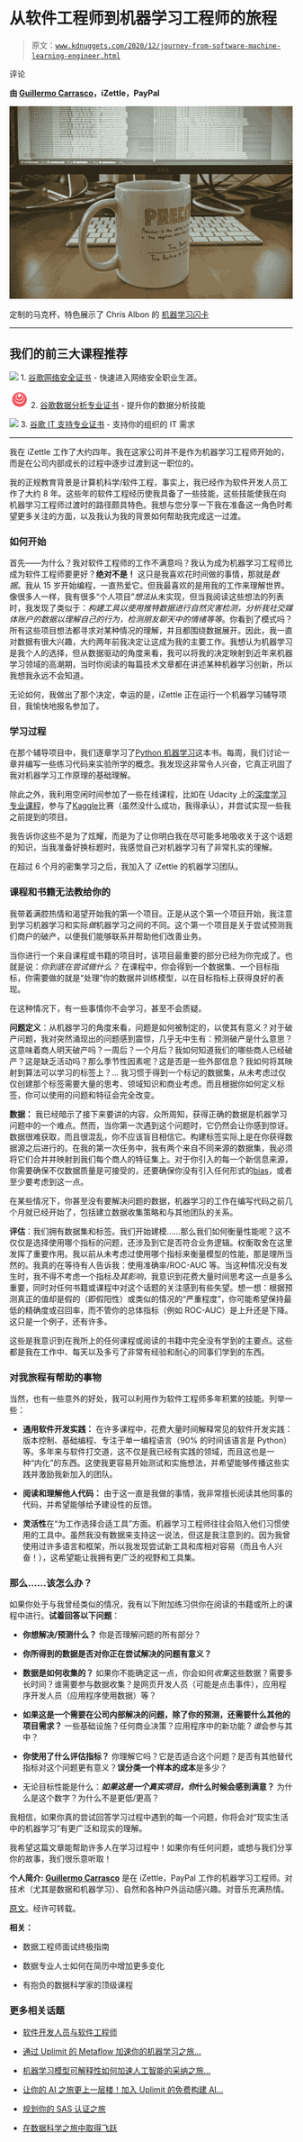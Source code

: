 # 从软件工程师到机器学习工程师的旅程

> 原文：[`www.kdnuggets.com/2020/12/journey-from-software-machine-learning-engineer.html`](https://www.kdnuggets.com/2020/12/journey-from-software-machine-learning-engineer.html)

评论

**由 [Guillermo Carrasco](https://www.linkedin.com/in/guillermocarrasco/)，iZettle，PayPal**

![图像](img/b0fa7e8fe3020a1842825bf4029c96a8.png)

定制的马克杯，特色展示了 Chris Albon 的 [机器学习闪卡](https://store.chrisalbon.com/machine-learning-flashcards)

* * *

## 我们的前三大课程推荐

![](img/0244c01ba9267c002ef39d4907e0b8fb.png) 1\. [谷歌网络安全证书](https://www.kdnuggets.com/google-cybersecurity) - 快速进入网络安全职业生涯。

![](img/e225c49c3c91745821c8c0368bf04711.png) 2\. [谷歌数据分析专业证书](https://www.kdnuggets.com/google-data-analytics) - 提升你的数据分析技能

![](img/0244c01ba9267c002ef39d4907e0b8fb.png) 3\. [谷歌 IT 支持专业证书](https://www.kdnuggets.com/google-itsupport) - 支持你的组织的 IT 需求

* * *

我在 iZettle 工作了大约四年。我在这家公司并不是作为机器学习工程师开始的，而是在公司内部成长的过程中逐步过渡到这一职位的。

我的正规教育背景是计算机科学/软件工程，事实上，我已经作为软件开发人员工作了大约 8 年。这些年的软件工程经历使我具备了一些技能，这些技能使我在向机器学习工程师过渡时的路径颇具特色。我想与您分享一下我在准备这一角色时希望更多关注的方面，以及我认为我的背景如何帮助我完成这一过渡。

### 如何开始

首先——为什么？我对软件工程师的工作不满意吗？我认为成为机器学习工程师比成为软件工程师要更好？**绝对不是！** 这只是我喜欢花时间做的事情，那就是*数据*。我从 15 岁开始编程，一直热爱它。但我最喜欢的是用我的工作来理解世界。像很多人一样，我有很多“个人项目”*想法*从未实现，但当我阅读这些想法的列表时，我发现了类似于：*构建工具以使用推特数据进行自然灾害检测，分析我社交媒体账户的数据以理解自己的行为，检测朋友聊天中的情绪等等*。你看到了模式吗？所有这些项目想法都寻求对某种情况的理解，并且都围绕数据展开。因此，我一直对数据有很大兴趣，大约两年前我决定让这成为我的主要工作。我想认为机器学习是我个人的选择，但从数据驱动的角度来看，我可以将我的决定映射到近年来机器学习领域的高潮期，当时你阅读的每篇技术文章都在讲述某种机器学习创新，所以我想我永远不会知道。

无论如何，我做出了那个决定，幸运的是，iZettle 正在运行一个机器学习辅导项目，我愉快地报名参加了。

### 学习过程

在那个辅导项目中，我们逐章学习了[Python 机器学习](https://www.packtpub.com/product/python-machine-learning-third-edition/9781789955750)这本书。每周，我们讨论一章并编写一些练习代码来实验所学的概念。我发现这非常令人兴奋，它真正巩固了我对机器学习工作原理的基础理解。

除此之外，我利用空闲时间参加了一些在线课程，比如在 Udacity 上的[深度学习专业课程](https://www.udacity.com/course/deep-learning-nanodegree--nd101)，参与了[Kaggle](https://www.kaggle.com/)比赛（虽然没什么成功，我得承认），并尝试实现一些我之前提到的项目。

我告诉你这些不是为了炫耀，而是为了让你明白我在尽可能多地吸收关于这个话题的知识，当我准备好换标题时，我感觉自己对机器学习有了非常扎实的理解。

在超过 6 个月的密集学习之后，我加入了 iZettle 的机器学习团队。

### 课程和书籍无法教给你的

我带着满腔热情和渴望开始我的第一个项目。正是从这个第一个项目开始，我注意到学习机器学习和实际*做*机器学习之间的不同。这个第一个项目是关于尝试预测我们商户的破产，以便我们能够联系并帮助他们改善业务。

当你进行一个来自课程或书籍的项目时，该项目最重要的部分已经为你完成了。也就是说：*你到底在尝试做什么？* 在课程中，你会得到一个数据集、一个目标指标，你需要做的就是“处理”你的数据并训练模型，以在目标指标上获得良好的表现。

在这种情况下，有一些事情你不会学习，甚至不会质疑。

**问题定义**：从机器学习的角度来看，问题是如何被制定的，以使其有意义？对于破产问题，我对突然涌现出的问题感到震惊，几乎无中生有：预测破产是什么意思？这意味着商人明天破产吗？一周后？一个月后？我如何知道我们的哪些商人已经破产？这是缺乏活动吗？那么季节性因素呢？这是否是一些外部信息？我如何将其映射到算法可以学习的标签上？… 我习惯于得到一个标记的数据集，从未考虑过仅仅创建那个标签需要大量的思考、领域知识和商业考虑。而且根据你如何定义标签，你可以使用的问题和特征会完全改变。

**数据：** 我已经暗示了接下来要讲的内容，众所周知，获得正确的数据是机器学习问题中的一个难点。然而，当你第一次遇到这个问题时，它仍然会让你感到惊讶。数据很难获取，而且很混乱，你不应该盲目相信它。构建标签实际上是在你获得数据源之后进行的。在我的第一次任务中，我有两个来自不同来源的数据集，我必须将它们合并并映射到我们每个商人的特征集上。对于你引入的每一个新信息来源，你需要确保不仅数据质量是可接受的，还要确保你没有引入任何形式的[bias](https://towardsdatascience.com/survey-d4f168791e57)，或者至少要考虑到这一点。

在某些情况下，你甚至没有要解决问题的数据，机器学习的工作在编写代码之前几个月就已经开始了，包括建立数据收集策略和与其他团队的关系。

**评估**：我们拥有数据集和标签。我们开始建模……那么我们如何衡量性能呢？这不仅仅是选择使用哪个指标的问题，还涉及到它是否符合业务逻辑。权衡取舍在这里发挥了重要作用。我以前从未考虑过使用哪个指标来衡量模型的性能，那是理所当然的。我真的在等待有人告诉我：使用准确率/ROC-AUC 等。当这种情况没有发生时，我不得不考虑一个指标*及其影响*，我意识到花费大量时间思考这一点是多么重要，同时对任何书籍或课程中对这个话题的关注感到有些失望。想一想：根据预测真正的值却是假的（即假阳性）或类似的情况的“严重程度”，你可能希望保持最低的精确度或召回率，而不管你的总体指标（例如 ROC-AUC）是上升还是下降。这只是一个例子，还有许多。

这些是我意识到在我所上的任何课程或阅读的书籍中完全没有学到的主要点。这些都是我在工作中、每天以及多亏了非常有经验和耐心的同事们学到的东西。

### 对我旅程有帮助的事物

当然，也有一些意外的好处，我可以利用作为软件工程师多年积累的技能。列举一些：

+   **通用软件开发实践：** 在许多课程中，花费大量时间解释常见的软件开发实践：版本控制、基础编程、专注于单一编程语言（90% 的时间该语言是 Python）等。多年来与软件打交道，这不仅是我已经有实践的领域，而且这也是一种“内化”的东西。这使我更容易开始测试和实施想法，并希望能够传播这些实践并激励我新加入的团队。

+   **阅读和理解他人代码：** 由于这一直是我做的事情，我非常擅长阅读其他同事的代码，并希望能够给予建设性的反馈。

+   **灵活性**在“为工作选择合适工具”方面。机器学习工程师往往会陷入他们习惯使用的工具中。虽然我没有数据来支持这一说法，但这是我注意到的。因为我曾使用过许多语言和框架，所以我发现尝试新工具和库相对容易（而且令人兴奋！），这希望能让我拥有更广泛的视野和工具集。

### 那么……该怎么办？

如果你处于与我曾经类似的情况，我有以下附加练习供你在阅读的书籍或所上的课程中进行。**试着回答以下问题**：

+   **你想解决/预测什么？** 你是否理解问题的所有部分？

+   **你所得到的数据是否对你正在尝试解决的问题有意义？**

+   **数据是如何收集的？** 如果你不能确定这一点，你会如何*收集*这些数据？需要多长时间？谁需要参与数据收集？是网页开发人员（可能是点击事件），应用程序开发人员（应用程序使用数据）等？

+   **如果这是一个需要在公司内部解决的问题，除了你的预测，还需要什么其他的项目需求？** 一些基础设施？任何商业决策？应用程序中的新功能？*谁*会参与其中？

+   **你使用了什么评估指标？** 你理解它吗？它是否适合这个问题？是否有其他替代指标对这个问题更有意义？**误分类一个样本的成本**是多少？

+   无论目标性能是什么：***如果这是一个真实项目，你*什么时候会感到满意？** 为什么是这个数字？为什么不是更低/更高？

我相信，如果你真的尝试回答学习过程中遇到的每一个问题，你将会对“现实生活中的机器学习”有更广泛和现实的理解。

我希望这篇文章能帮助许多人在学习过程中！如果你有任何问题，或想与我们分享你的故事，我们很乐意听取！

**个人简介: [Guillermo Carrasco](https://www.linkedin.com/in/guillermocarrasco/)** 是在 iZettle，PayPal 工作的机器学习工程师。对技术（尤其是数据和机器学习）、自然和各种户外运动感兴趣。对音乐充满热情。

[原文](https://medium.com/izettle-engineering/a-journey-from-software-to-machine-learning-engineer-at-izettle-49192ce3a758)。经许可转载。

**相关：**

+   数据工程师面试终极指南

+   数据专业人士如何在简历中增加更多变化

+   有抱负的数据科学家的顶级课程

### 更多相关话题

+   [软件开发人员与软件工程师](https://www.kdnuggets.com/2022/05/software-developer-software-engineer.html)

+   [通过 Uplimit 的 Metaflow 加速你的机器学习之旅…](https://www.kdnuggets.com/2023/10/uplimit-accelerate-your-machine-learning-journey-metaflow-mastery-course)

+   [机器学习模型可解释性如何加速人工智能的采纳之旅…](https://www.kdnuggets.com/2022/07/ml-model-explainability-accelerates-ai-adoption-journey-financial-services.html)

+   [让你的 AI 之旅更上一层楼！加入 Uplimit 的免费构建 AI…](https://www.kdnuggets.com/2024/01/uplimit-supercharge-your-ai-journey-openai-course)

+   [规划你的 SAS 认证之旅](https://www.kdnuggets.com/2022/11/sas-map-journey-towards-sas-certification.html)

+   [在数据科学之旅中取得飞跃](https://www.kdnuggets.com/2023/02/make-quantum-leaps-data-science-journey.html)
